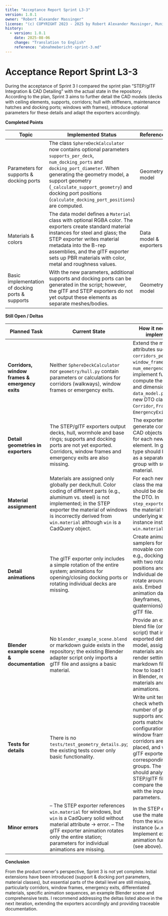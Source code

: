 ```yaml
---
title: "Acceptance Report Sprint L3-3"
version: 1.0.1
owner: "Robert Alexander Massinger"
license: "(c) COPYRIGHT 2023 - 2025 by Robert Alexander Massinger, Munich, Germany. ALL RIGHTS RESERVED."
history:
  - version: 1.0.1
    date: 2025-08-06
    change: "Translation to English"
    reference: "abnahmebericht-sprint-3.md"
---
```


# Acceptance Report Sprint L3-3

During the acceptance of Sprint 3 I compared the sprint plan “STEP/glTF Integration & CAD Detailing” with the actual state in the repository. According to the plan, Sprint 3 aims to further detail the CAD models (decks with ceiling elements, supports, corridors; hull with stiffeners, maintenance hatches and docking ports; windows with frames), introduce optional parameters for these details and adapt the exporters accordingly.

**Completed Points**

| Topic                                         | Implemented Status                                                                                                   | Reference |
| --------------------------------------------- | --------------------------------------------------------------------------------------------------------------------- | --------- |
| Parameters for supports & docking ports       | The class `SphereDeckCalculator` now contains optional parameters `supports_per_deck`, `num_docking_ports` and `docking_port_diameter`. When generating the geometry model, a support geometry (`_calculate_support_geometry`) and docking port positions (`calculate_docking_port_positions`) are computed. | Geometry model |
| Materials & colors                            | The data model defines a `Material` class with optional RGBA color. The exporters create standard material instances for steel and glass; the STEP exporter writes material metadata into the B-rep assemblies, and the glTF exporter sets up PBR materials with color, metal and roughness values. | Data model & exporters |
| Basic implementation of docking ports & supports | With the new parameters, additional supports and docking ports can be generated in the script; however, the glTF and STEP exporters do not yet output these elements as separate meshes/bodies. | Geometry model |

**Still Open / Deltas**

| Planned Task                                  | Current State                                                                                                        | How it needs to be implemented |
| --------------------------------------------- | --------------------------------------------------------------------------------------------------------------------- | ------------------------------------------------------------------- |
| **Corridors, window frames & emergency exits** | Neither `SphereDeckCalculator` nor `geometry/hull.py` contain parameters or calculations for corridors (walkways), window frames or emergency exits. | Extend the model with attributes such as `corridors_per_deck`, `window_frame_thickness`, `num_emergency_exits`; implement functions to compute their positions and dimensions. In `data_model.py` create new DTO classes (e.g., `Corridor`, `Frame`, `EmergencyExit`). |
| **Detail geometries in exporters**            | The STEP/glTF exporters output decks, hull, wormhole and base rings; supports and docking ports are not yet exported. Corridors, window frames and emergency exits are also missing. | The exporters must generate corresponding CAD objects or meshes for each new geometry element. In glTF each type should be exported as a separate mesh group with suitable material. |
| **Material assignment**                       | Materials are assigned only globally per deck/hull. Color coding of different parts (e.g., aluminum vs. steel) is not implemented; in the STEP exporter the material of windows is incorrectly derived from `win.material` although `win` is a CadQuery object. | For each new object class the material should be defined via the DTO. In `step_exporter.py` use the material from the underlying `Window` instance instead of `win.material`. |
| **Detail animations**                         | The glTF exporter only includes a simple rotation of the entire system; animations for opening/closing docking ports or rotating individual decks are missing. | Create animation samplers for each movable component: e.g., docking port caps with two rotation positions and time keys. Individual decks can rotate around their local axis. Embed the animation data (keyframes, quaternions) into the glTF file. |
| **Blender example scene & documentation**     | No `blender_example_scene.blend` or markdown guide exists in the repository; the existing Blender adapter script only imports a glTF file and assigns a basic material. | Provide an example blend file (or `*.py` script) that imports the exported detailed model, assigns materials and shows render settings. In a markdown file, explain how to load the glTF file in Blender, replace materials and play animations. |
| **Tests for details**                         | There is no `tests/test_geometry_details.py`; the existing tests cover only basic functionality. | Write unit tests that check whether the number of generated supports and docking ports matches the configuration, whether window frames and corridors are correctly placed, and whether the glTF exporter creates corresponding mesh groups. The tests should analyze the STEP/glTF files and compare the results with the input parameters. |
| **Minor errors**                              | – The STEP exporter references `win.material` for windows, but `win` is a CadQuery solid without material attribute → error. – The glTF exporter animation rotates only the entire station; parameters for individual animations are missing. | In the STEP exporter use the material name from the `Window` instance (`w.material`). Implement extended animation functions (see above). |

**Conclusion**

From the product owner's perspective, Sprint 3 is not yet complete. Initial extensions have been introduced (support & docking port parameters, material classes), but essential parts of the detail level are still missing, particularly corridors, window frames, emergency exits, differentiated materials, specific animation sequences, an example Blender scene and comprehensive tests. I recommend addressing the deltas listed above in the next iteration, extending the exporters accordingly and providing traceable documentation.

